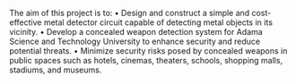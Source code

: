 The aim of this project is to:
•	Design and construct a simple and cost-effective metal detector circuit capable of detecting metal objects in its vicinity.
•	Develop a concealed weapon detection system for Adama Science and Technology University to enhance security and reduce potential threats.
•	Minimize security risks posed by concealed weapons in public spaces such as hotels, cinemas, theaters, schools, shopping malls, stadiums, and museums.
